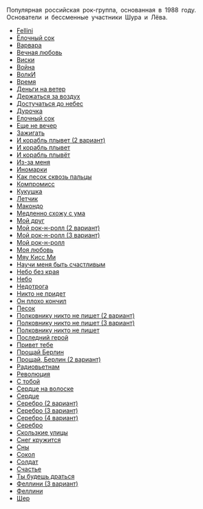 Популярная российская рок-группа, основанная в 1988 году. Основатели и бессменные участники Шура и Лёва.

* [Fellini](/songs/абв/Би-2/Fellini)
* [Ёлочный сок](/songs/абв/Би-2/Ёлочный%20сок)
* [Варвара](/songs/абв/Би-2/Варвара)
* [Вечная любовь](/songs/абв/Би-2/Вечная%20любовь)
* [Виски](/songs/абв/Би-2/Виски)
* [Война](/songs/абв/Би-2/Война)
* [ВолкИ](/songs/абв/Би-2/ВолкИ)
* [Время](/songs/абв/Би-2/Время)
* [Деньги на ветер](/songs/абв/Би-2/Деньги%20на%20ветер)
* [Держаться за воздух](/songs/абв/Би-2/Держаться%20за%20воздух)
* [Достучаться до небес](/songs/абв/Би-2/Достучаться%20до%20небес)
* [Дурочка](/songs/абв/Би-2/Дурочка)
* [Елочный сок](/songs/абв/Би-2/Елочный%20сок)
* [Еще не вечер](/songs/абв/Би-2/Еще%20не%20вечер)
* [Зажигать](/songs/абв/Би-2/Зажигать)
* [И корабль плывет (2 вариант)](/songs/абв/Би-2/И%20корабль%20плывет%20(2%20вариант))
* [И корабль плывет](/songs/абв/Би-2/И%20корабль%20плывет)
* [И корабль плывёт](/songs/абв/Би-2/И%20корабль%20плывёт)
* [Из-за меня](/songs/абв/Би-2/Из-за%20меня)
* [Иномарки](/songs/абв/Би-2/Иномарки)
* [Как песок сквозь пальцы](/songs/абв/Би-2/Как%20песок%20сквозь%20пальцы)
* [Компромисс](/songs/абв/Би-2/Компромисс)
* [Кукушка](/songs/абв/Би-2/Кукушка)
* [Летчик](/songs/абв/Би-2/Летчик)
* [Макондо](/songs/абв/Би-2/Макондо)
* [Медленно схожу с ума](/songs/абв/Би-2/Медленно%20схожу%20с%20ума)
* [Мой друг](/songs/абв/Би-2/Мой%20друг)
* [Мой рок-н-ролл (2 вариант)](/songs/абв/Би-2/Мой%20рок-н-ролл%20(2%20вариант))
* [Мой рок-н-ролл (3 вариант)](/songs/абв/Би-2/Мой%20рок-н-ролл%20(3%20вариант))
* [Мой рок-н-ролл](/songs/абв/Би-2/Мой%20рок-н-ролл)
* [Моя любовь](/songs/абв/Би-2/Моя%20любовь)
* [Мяу Кисс Ми](/songs/абв/Би-2/Мяу%20Кисс%20Ми)
* [Научи меня быть счастливым](/songs/абв/Би-2/Научи%20меня%20быть%20счастливым)
* [Небо без края](/songs/абв/Би-2/Небо%20без%20края)
* [Небо](/songs/абв/Би-2/Небо)
* [Недотрога](/songs/абв/Би-2/Недотрога)
* [Никто не придет](/songs/абв/Би-2/Никто%20не%20придет)
* [Он плохо кончил](/songs/абв/Би-2/Он%20плохо%20кончил)
* [Песок](/songs/абв/Би-2/Песок)
* [Полковнику никто не пишет (2 вариант)](/songs/абв/Би-2/Полковнику%20никто%20не%20пишет%20(2%20вариант))
* [Полковнику никто не пишет (3 вариант)](/songs/абв/Би-2/Полковнику%20никто%20не%20пишет%20(3%20вариант))
* [Полковнику никто не пишет](/songs/абв/Би-2/Полковнику%20никто%20не%20пишет)
* [Последний герой](/songs/абв/Би-2/Последний%20герой)
* [Привет тебе](/songs/абв/Би-2/Привет%20тебе)
* [Прощай Берлин](/songs/абв/Би-2/Прощай%20Берлин)
* [Прощай, Берлин (2 вариант)](/songs/абв/Би-2/Прощай,%20Берлин%20(2%20вариант))
* [Радиовьетнам](/songs/абв/Би-2/Радиовьетнам)
* [Революция](/songs/абв/Би-2/Революция)
* [С тобой](/songs/абв/Би-2/С%20тобой)
* [Сердце на волоске](/songs/абв/Би-2/Сердце%20на%20волоске)
* [Сердце](/songs/абв/Би-2/Сердце)
* [Серебро (2 вариант)](/songs/абв/Би-2/Серебро%20(2%20вариант))
* [Серебро (3 вариант)](/songs/абв/Би-2/Серебро%20(3%20вариант))
* [Серебро (4 вариант)](/songs/абв/Би-2/Серебро%20(4%20вариант))
* [Серебро](/songs/абв/Би-2/Серебро)
* [Скользкие улицы](/songs/абв/Би-2/Скользкие%20улицы)
* [Снег кружится](/songs/абв/Би-2/Снег%20кружится)
* [Сны](/songs/абв/Би-2/Сны)
* [Сокол](/songs/абв/Би-2/Сокол)
* [Солдат](/songs/абв/Би-2/Солдат)
* [Счастье](/songs/абв/Би-2/Счастье)
* [Ты будешь драться](/songs/абв/Би-2/Ты%20будешь%20драться)
* [Феллини (3 вариант)](/songs/абв/Би-2/Феллини%20(3%20вариант))
* [Феллини](/songs/абв/Би-2/Феллини)
* [Шер](/songs/абв/Би-2/Шер)